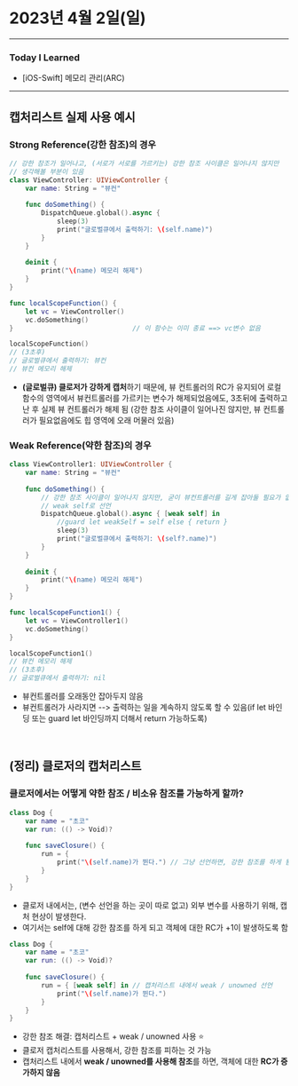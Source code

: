 # 2023년 4월 2일(일)

---

### Today I Learned 

- [iOS-Swift] 메모리 관리(ARC)

---

## 캡처리스트 실제 사용 예시

### Strong Reference(강한 참조)의 경우

```swift
// 강한 참조가 일어나고, (서로가 서로를 가르키는) 강한 참조 사이클은 일어나지 않지만
// 생각해볼 부분이 있음
class ViewController: UIViewController {    
    var name: String = "뷰컨"
    
    func doSomething() {
        DispatchQueue.global().async {
            sleep(3)
            print("글로벌큐에서 출력하기: \(self.name)")
        }
    }
    
    deinit {
        print("\(name) 메모리 해제")
    }
}

func localScopeFunction() {
    let vc = ViewController()
    vc.doSomething()
}                              // 이 함수는 이미 종료 ==> vc변수 없음

localScopeFunction()
// (3초후)
// 글로벌큐에서 출력하기: 뷰컨
// 뷰컨 메모리 해제
```

- **(글로벌큐) 클로저가 강하게 캡처**하기 때문에, 뷰 컨트롤러의 RC가 유지되어 로컬 함수의 영역에서 뷰컨트롤러를 가르키는 변수가 해제되었음에도, 3초뒤에 출력하고 난 후 실제 뷰 컨트롤러가 해제 됨 (강한 참조 사이클이 일어나진 않지만, 뷰 컨트롤러가 필요없음에도 힙 영역에 오래 머물러 있음)

### Weak Reference(약한 참조)의 경우

```swift
class ViewController1: UIViewController {
    var name: String = "뷰컨"
   
    func doSomething() {
        // 강한 참조 사이클이 일어나지 않지만, 굳이 뷰컨트롤러를 길게 잡아둘 필요가 없다면
        // weak self로 선언
        DispatchQueue.global().async { [weak self] in
            //guard let weakSelf = self else { return }
            sleep(3)
            print("글로벌큐에서 출력하기: \(self?.name)")
        }
    }
    
    deinit {
        print("\(name) 메모리 해제")
    }
}

func localScopeFunction1() {
    let vc = ViewController1()
    vc.doSomething()
}

localScopeFunction1()
// 뷰컨 메모리 해제
// (3초후)
// 글로벌큐에서 출력하기: nil
```

- 뷰컨트롤러를 오래동안 잡아두지 않음
- 뷰컨트롤러가 사라지면 --> 출력하는 일을 계속하지 않도록 할 수 있음(if let 바인딩 또는 guard let 바인딩까지 더해서 return 가능하도록)

<br/>

## (정리) 클로저의 캡처리스트

### 클로저에서는 어떻게 약한 참조 / 비소유 참조를 가능하게 할까?

```swift
class Dog {
    var name = "초코"
    var run: (() -> Void)?
    
    func saveClosure() {
        run = {
            print("\(self.name)가 뛴다.") // 그냥 선언하면, 강한 참조를 하게 됨
        }
    }
}
```

- 클로저 내에서는, (변수 선언을 하는 곳이 따로 없고) 외부 변수를 사용하기 위해, 캡처 현상이 발생한다.
- 여기서는 self에 대해 강한 참조를 하게 되고 객체에 대한 RC가 +1이 발생하도록 함

```swift
class Dog {
    var name = "초코"
    var run: (() -> Void)?
    
    func saveClosure() {
        run = { [weak self] in // 캡처리스트 내에서 weak / unowned 선언
            print("\(self.name)가 뛴다.") 
        }
    }
}
```

- 강한 참조 해결: 캡처리스트 + weak / unowned 사용 ⭐️
- 클로저 캡처리스트를 사용해서, 강한 참조를 피하는 것 가능
- 캡처리스트 내에서 **weak / unowned를 사용해 참조**를 하면, 객체에 대한 **RC가 증가하지 않음**